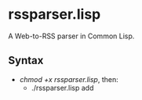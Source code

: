 # rssparser.lisp

A Web-to-RSS parser in Common Lisp.

## Syntax

* *chmod +x rssparser.lisp*, then:
  * ./rssparser.lisp add *<Title> <URL> <EntrySelector> <TitleSelector> [<ContentSelector>]*
  * ./rssparser.lisp delete *<ID>*
  * ./rssparser.lisp list

***Run the web interface:***

* ./rssparser.lisp webserver

***Cronjob or manual feed creation command:***

* ./rssparser.lisp parse

Supported *selectors* are all valid CSS selectors. If you don't specify a `ContentSelector` when adding a new feed, `rssparser.lisp` will use "Generated with rssparser.lisp." as every feed item's body.

### Example

If you want to subscribe to the [KiTTY website](http://www.9bis.net/kitty/?action=news&zone=en):

    % ./rssparser.lisp add "KiTTY" "http://www.9bis.net/kitty/?action=news&zone=en" ".news" "h1" ""
    Success!
    
    % ./rssparser.lisp parse
    
    % ./rssparser.lisp list
    1 feed is set up:
    
    ID: 23  Title:        KiTTY
            URL:          http://www.9bis.net/kitty/?action=news&zone=en
            Last success: Sun, 27 Mar 2016 17:54:18 +0200
            
By default, the KiTTY website feed will be stored as `feeds/feed23.xml` then.

## Requirements

[SBCL](http://www.sbcl.org) with [Quicklisp](http://www.quicklisp.org) set up. Also, [SQLite3](http://www.sqlite3.org) with a database file ready. Also, you should create a folder where your feed files should be created.

### SQLite schema

The feeds.db file has the following schema:

    CREATE TABLE feeds (
      id integer primary key autoincrement,
      feedtitle text not null,
      url text not null,
      entryselector text not null,
      titleselector text not null,
      contentselector text not null,
      lastsuccess integer
    );
    
    CREATE TABLE entries (
      id integer primary key autoincrement,
      feedid integer,
      title text not null,
      contents blob,
      url text not null,
      timestamp integer
    );


## Options

You can set a couple of parameters in the Lisp file:

* `+database-file+`: The SQLite database file. (Default: `feeds.db`.) Note that this file *needs* to be accessible for the RSS parser to work!
* `+feed-folder+`: The folder where the feed files should be created. (Default: `feeds/`.) The script *needs* to be able to create files there; it checks its permissions automatically and informs you if it needs some help.
* `+max-items-per-feed+`: The maximum number of items per feed. (Default: `50`.)
* `+feed-cleanup+`: If set to `t` (which is the default value), the `entries` table will automatically be purged from old entries (only *2 * `+max-items-per-feed+`* are kept). Set this to `nil` if you want to bloat your database.
* `+remove-dead-feeds+`: If set to `t`, a website which is not reachable anymore will automatically be removed from your feed list. The parser will inform you of that so if you run `rssparser.lisp` as a cronjob, you'll see what happened in your logfiles.
